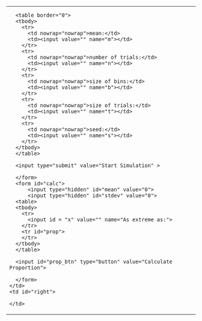 <p hidden>
layout: page
title: "Simulation"
permalink: /simulation/
</p>

<table>
  <tbody>
    <td valign="top">
      <form id="form" action="https://blooming-reaches-62688.herokuapp.com/graphs/" method="get">
      <input type="hidden" name="present" value="1">

      <table border="0">
      <tbody>
        <tr>
          <td nowrap="nowrap">mean:</td>
          <td><input value="" name="m"></td>
        </tr>
        <tr>
          <td nowrap="nowrap">number of trials:</td>
          <td><input value="" name="n"></td>
        </tr>
        <tr>
          <td nowrap="nowrap">size of bins:</td>
          <td><input value="" name="b"></td>
        </tr>
        <tr>
          <td nowrap="nowrap">size of trials:</td>
          <td><input value="" name="t"></td>
        </tr>
        <tr>
          <td nowrap="nowrap">seed:</td>
          <td><input value="" name="s"></td>
        </tr>
      </tbody>
      </table>

      <input type="submit" value="Start Simulation" >

      </form>
      <form id="calc">
          <input type="hidden" id="mean" value="0">
          <input type="hidden" id="stdev" value="0">
      <table>
      <tbody>
        <tr>
          <input id = "x" value="" name="As extreme as:">
        </tr>
        <tr id="prop">
        </tr>
      </tbody>
      </table>
      
      <input id="prop_btn" type="button" value="Calculate Proportion">
      
      </form>
    </td>
    <td id="right">
    
    </td>
  </tbody>
</table>

<script>
  const mathjs = require('mathjs')

  function cdfNormal (x, mean, standardDeviation) {
    return (1 - mathjs.erf((mean - x ) / (Math.sqrt(2) * standardDeviation))) / 2
  }
  
  document.getElementById("prop_btn").onclick(e => {
  var m = document.getElementById('mean').value;
  var s = document.getElementById('stdev').value;
  var x = document.getElementById('x').value;
  var p = 0;
  
  if(x < m){
    p = cdfNormal(x,m,s);
  } else if(x >= m){
    p = 1-(cdfNormal(x,m,s));
  }
  
  var tar = document.getElementById('prop');
  tar.innerHTML = "Proportion of samples: " + p;
  });
  
</script>
<script>
  
  var width = window.innerWidth
|| document.documentElement.clientWidth
|| document.body.clientWidth;

var height = window.innerHeight
|| document.documentElement.clientHeight
|| document.body.clientHeight;
  
  var f = document.getElementById("form");
  f.onsubmit=SubmitForm;
  
  function SubmitForm(event){
  var url = f.action;
  var data = (fetch(url, {
          method:"POST", 
          body: new FormData(f)
    })
    .then(response => response.json())
  )
  .then(data => {

    var maincontainer = document.getElementById("right")
    
    for(var key in data){
      var tr = document.createElement("tr");
      tr.setAttribute('style', 'width: ' + (width-(width/6))/2 + 'px; word-break: normal;')
      
      if (key.includes("dataurl")) {
      tr.innerHTML = '<img style="height: ' + height/2 + '; width: auto" src="' + data[key] + '" alt="A very important graph.">';
      } else if(key == "mean"){
      tr.innerHTML = key + " = " + data[key];
      document.getElementById('mean').value = value;
      } else if(key == "StDev"){
      tr.innerHTML = key + " = " + data[key];
      document.getElementById('stdev').value = value;
      } else {
      value = String(data[key]).replace(/,/g,', ');
      tr.innerHTML = key + " = " + value;
      }
      
      maincontainer.appendChild(tr);
    }
  }
  )
  .catch(error => alert("ERROR", error));
  
  
  event.preventDefault();
  }
</script>
